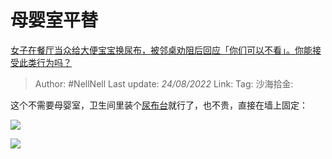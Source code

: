 # 母婴室平替
[女子在餐厅当众给大便宝宝换尿布，被邻桌劝阻后回应「你们可以不看」。你能接受此类行为吗？](https://www.zhihu.com/question/549119177/answer/2640048757)

> Author: #NellNell
> Last update: *24/08/2022*
> Link:
> Tag:
> 沙海拾金:

这个不需要母婴室，卫生间里装个[尿布台](https://www.zhihu.com/search?q=%E5%B0%BF%E5%B8%83%E5%8F%B0&search_source=Entity&hybrid_search_source=Entity&hybrid_search_extra=%7B%22sourceType%22%3A%22answer%22%2C%22sourceId%22%3A2640048757%7D)就行了，也不贵，直接在墙上固定：

![](https://pica.zhimg.com/50/v2-6789cab6b1aa6145cd3d9f682ced7069_720w.jpg?source=1940ef5c)

![](https://pica.zhimg.com/50/v2-f0728e156b2d618355612a32fa76a947_720w.jpg?source=1940ef5c)
